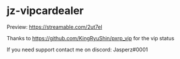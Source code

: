 # jz-vipcardealer

Preview: https://streamable.com/2ut7el

Thanks to https://github.com/KingRyuShin/pxrp_vip for the vip status

If you need support contact me on discord: Jasperz#0001
